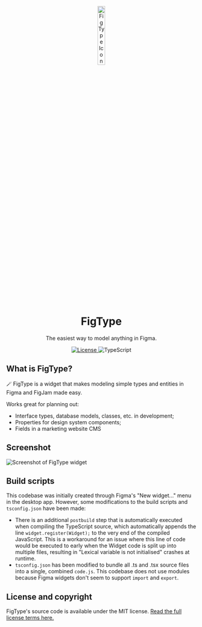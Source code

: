 <p align="center">
    <img width="20%" src="https://raw.githubusercontent.com/stefanwittwer/FigType/main/static/figtype-logo.svg" alt="FigType Icon" />
    <h1 align="center">FigType</h1>
</p>
<p align="center">
    The easiest way to model anything in Figma.
</p>

<p align="center">
  <a href="https://github.com/stefanwittwer/FigType/blob/main/LICENSE.md">
    <img src="https://img.shields.io/github/license/stefanwittwer/FigType" alt="License" />
  </a>
  <img src="https://img.shields.io/badge/TypeScript-%23007ACC.svg?logo=typescript&logoColor=white" alt="TypeScript" />
</p>

## What is FigType?

🪄 FigType is a widget that makes modeling simple types and entities in Figma and FigJam made easy.

Works great for planning out:

- Interface types, database models, classes, etc. in development;
- Properties for design system components;
- Fields in a marketing website CMS

## Screenshot

![Screenshot of FigType widget](https://raw.githubusercontent.com/stefanwittwer/FigType/main/static/screenshot.png)

## Build scripts

This codebase was initially created through Figma's "New widget..." menu in the desktop app.
However, some modifications to the build scripts and `tsconfig.json` have been made:

- There is an additional `postbuild` step that is automatically executed when compiling the TypeScript source, which automatically appends the line `widget.register(Widget);` to the very end of the compiled JavaScript. This is a workaround for an issue where this line of code would be executed to early when the Widget code is split up into multiple files, resulting in "Lexical variable is not initialised" crashes at runtime.
- `tsconfig.json` has been modified to bundle all .ts and .tsx source files into a single, combined `code.js`. This codebase does not use modules because Figma widgets don't seem to support `import` and `export`.

## License and copyright

FigType's source code is available under the MIT license. [Read the full license terms here.](https://github.com/stefanwittwer/FigType/blob/main/LICENSE.md)
